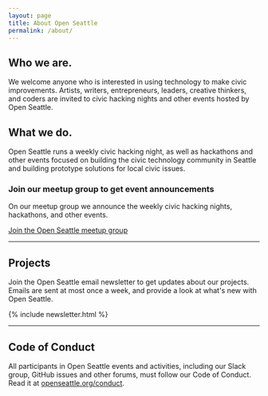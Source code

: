 ```yaml
---
layout: page
title: About Open Seattle
permalink: /about/
---
```


## Who we are.

We welcome anyone who is interested in using technology to make civic improvements.  Artists, writers, entrepreneurs, leaders, creative thinkers, and coders are invited to civic hacking nights and other events hosted by Open Seattle.

## What we do.

Open Seattle runs a weekly civic hacking night, as well as hackathons and other events focused on building the civic technology community in Seattle and building prototype solutions for local civic issues.

### Join our meetup group to get event announcements

On our meetup group we announce the weekly civic hacking nights, hackathons, and other events.

<a href="http://meetup.com/openseattle" class="button" target="_blank">Join the Open Seattle meetup group</a>

---

## Projects

Join the Open Seattle email newsletter to get updates about our projects. Emails are sent at most once a week, and provide a look at what's new with Open Seattle.

{% include newsletter.html %}

---

## Code of Conduct

All participants in Open Seattle events and activities, including our Slack group, GitHub issues and other forums, must follow our Code of Conduct. Read it at [openseattle.org/conduct]({{site.baseurl}}/conduct).
